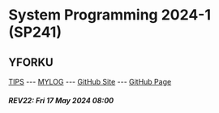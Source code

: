 ---
---
# System Programming 2024-1 (SP241)

## YFORKU

[TIPS](TIPS/) --- [MYLOG](TXT/mylog.txt) --- [GitHub Site](https://github.com/yforku/sp241/) --- [GitHub Page](https://yforku.github.io/sp241/) 


##### REV22: Fri 17 May 2024 08:00

